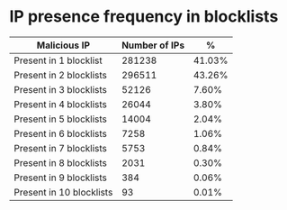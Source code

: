 # IP presence frequency in blocklists
| Malicious IP | Number of IPs | % |
|----|----|----|
| Present in 1 blocklist | 281238 | 41.03% |
| Present in 2 blocklists | 296511 | 43.26% |
| Present in 3 blocklists | 52126 | 7.60% |
| Present in 4 blocklists | 26044 | 3.80% |
| Present in 5 blocklists | 14004 | 2.04% |
| Present in 6 blocklists | 7258 | 1.06% |
| Present in 7 blocklists | 5753 | 0.84% |
| Present in 8 blocklists | 2031 | 0.30% |
| Present in 9 blocklists | 384 | 0.06% |
| Present in 10 blocklists | 93 | 0.01% |
